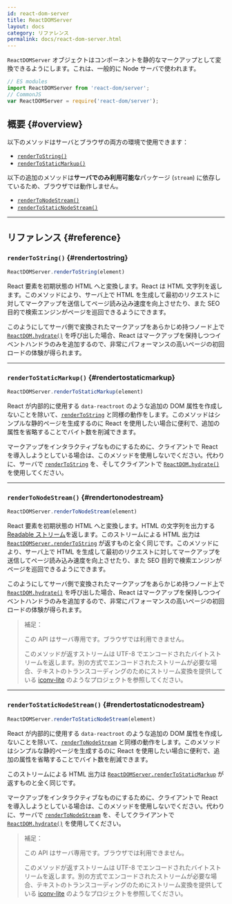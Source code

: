 ```yaml
---
id: react-dom-server
title: ReactDOMServer
layout: docs
category: リファレンス
permalink: docs/react-dom-server.html
---
```


`ReactDOMServer` オブジェクトはコンポーネントを静的なマークアップとして変換できるようにします。これは、一般的に Node サーバで使われます。

```js
// ES modules
import ReactDOMServer from 'react-dom/server';
// CommonJS
var ReactDOMServer = require('react-dom/server');
```

## 概要 {#overview}

以下のメソッドはサーバとブラウザの両方の環境で使用できます：

- [`renderToString()`](#rendertostring)
- [`renderToStaticMarkup()`](#rendertostaticmarkup)

以下の追加のメソッドは**サーバでのみ利用可能な**パッケージ (`stream`) に依存しているため、ブラウザでは動作しません。

- [`renderToNodeStream()`](#rendertonodestream)
- [`renderToStaticNodeStream()`](#rendertostaticnodestream)

* * *

## リファレンス {#reference}

### `renderToString()` {#rendertostring}

```javascript
ReactDOMServer.renderToString(element)
```

React 要素を初期状態の HTML へと変換します。React は HTML 文字列を返します。このメソッドにより、サーバ上で HTML を生成して最初のリクエストに対してマークアップを送信してページ読み込み速度を向上させたり、また SEO 目的で検索エンジンがページを巡回できるようにできます。

このようにしてサーバ側で変換されたマークアップをあらかじめ持つノード上で [`ReactDOM.hydrate()`](/docs/react-dom.html#hydrate) を呼び出した場合、React はマークアップを保持しつつイベントハンドラのみを追加するので、非常にパフォーマンスの高いページの初回ロードの体験が得られます。

* * *

### `renderToStaticMarkup()` {#rendertostaticmarkup}

```javascript
ReactDOMServer.renderToStaticMarkup(element)
```

React が内部的に使用する `data-reactroot` のような追加の DOM 属性を作成しないことを除いて、[`renderToString`](#rendertostring) と同様の動作をします。このメソッドはシンプルな静的ページを生成するのに React を使用したい場合に便利で、追加の属性を省略することでバイト数を削減できます。

マークアップをインタラクティブなものにするために、クライアントで React を導入しようとしている場合は、このメソッドを使用しないでください。代わりに、サーバで [`renderToString`](#rendertostring) を、そしてクライアントで [`ReactDOM.hydrate()`](/docs/react-dom.html#hydrate) を使用してください。

* * *

### `renderToNodeStream()` {#rendertonodestream}

```javascript
ReactDOMServer.renderToNodeStream(element)
```

React 要素を初期状態の HTML へと変換します。HTML の文字列を出力する [Readable ストリーム](https://nodejs.org/api/stream.html#stream_readable_streams)を返します。このストリームによる HTML 出力は [`ReactDOMServer.renderToString`](#rendertostring) が返すものと全く同じです。このメソッドにより、サーバ上で HTML を生成して最初のリクエストに対してマークアップを送信してページ読み込み速度を向上させたり、また SEO 目的で検索エンジンがページを巡回できるようにできます。

このようにしてサーバ側で変換されたマークアップをあらかじめ持つノード上で [`ReactDOM.hydrate()`](/docs/react-dom.html#hydrate) を呼び出した場合、React はマークアップを保持しつつイベントハンドラのみを追加するので、非常にパフォーマンスの高いページの初回ロードの体験が得られます。

> 補足：
>
> この API はサーバ専用です。ブラウザでは利用できません。
>
> このメソッドが返すストリームは UTF-8 でエンコードされたバイトストリームを返します。別の方式でエンコードされたストリームが必要な場合、テキストのトランスコーディングのためにストリーム変換を提供している [iconv-lite](https://www.npmjs.com/package/iconv-lite) のようなプロジェクトを参照してください。

* * *

### `renderToStaticNodeStream()` {#rendertostaticnodestream}

```javascript
ReactDOMServer.renderToStaticNodeStream(element)
```

React が内部的に使用する `data-reactroot` のような追加の DOM 属性を作成しないことを除いて、[`renderToNodeStream`](#rendertonodestream) と同様の動作をします。このメソッドはシンプルな静的ページを生成するのに React を使用したい場合に便利で、追加の属性を省略することでバイト数を削減できます。

このストリームによる HTML 出力は [`ReactDOMServer.renderToStaticMarkup`](#rendertostaticmarkup) が返すものと全く同じです。

マークアップをインタラクティブなものにするために、クライアントで React を導入しようとしている場合は、このメソッドを使用しないでください。代わりに、サーバで [`renderToNodeStream`](#rendertonodestream) を、そしてクライアントで [`ReactDOM.hydrate()`](/docs/react-dom.html#hydrate) を使用してください。

> 補足：
>
> この API はサーバ専用です。ブラウザでは利用できません。
>
> このメソッドが返すストリームは UTF-8 でエンコードされたバイトストリームを返します。別の方式でエンコードされたストリームが必要な場合、テキストのトランスコーディングのためにストリーム変換を提供している [iconv-lite](https://www.npmjs.com/package/iconv-lite) のようなプロジェクトを参照してください。
